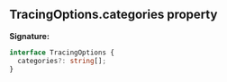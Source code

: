 ## TracingOptions.categories property

**Signature:**

```typescript
interface TracingOptions {
  categories?: string[];
}
```
